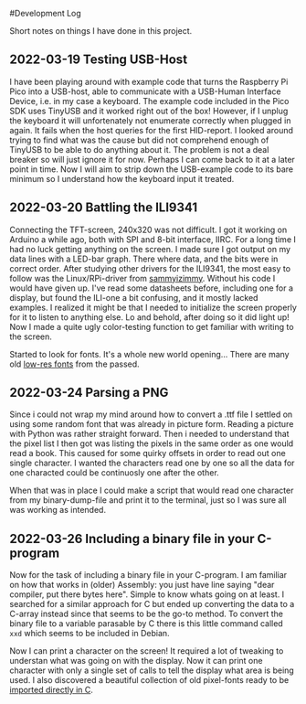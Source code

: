 #Development Log

Short notes on things I have done in this project. 

## 2022-03-19 Testing USB-Host
I have been playing around with example code that turns the Raspberry Pi Pico into a USB-host, able to communicate with a USB-Human Interface Device, i.e. in my case a keyboard. The example code included in the Pico SDK uses TinyUSB and it worked right out of the box! However, if I unplug the keyboard it will unfortenately not enumerate correctly when plugged in again. It fails when the host queries for the first HID-report. I looked around trying to find what was the cause but did not comprehend enough of TinyUSB to be able to do anything about it. The problem is not a deal breaker so will just ignore it for now. Perhaps I can come back to it at a later point in time. Now I will aim to strip down the USB-example code to its bare minimum so I understand how the keyboard input it treated.

## 2022-03-20 Battling the ILI9341
Connecting the TFT-screen, 240x320 was not difficult. I got it working on Arduino a while ago, both with SPI and 8-bit interface, IIRC. For a long time I had no luck getting anything on the screen. I made sure I got output on my data lines with a LED-bar graph. There where data, and the bits were in correct order. After studying other drivers for the ILI9341, the most easy to follow was the Linux/RPi-driver from [sammyizimmy](https://github.com/sammyizimmy/ili9341/blob/master/). Without his code I would have given up. I've read some datasheets before, including one for a display, but found the ILI-one a bit confusing, and it mostly lacked examples. I realized it might be that I needed to initialize the screen properly for it to listen to anything else. Lo and behold, after doing so it did light up! Now I made a quite ugly color-testing function to get familiar with writing to the screen.

Started to look for fonts. It's a whole new world opening... There are many old [low-res fonts](https://int10h.org/oldschool-pc-fonts/) from the passed.

## 2022-03-24 Parsing a PNG
Since i could not wrap my mind around how to convert a .ttf file I settled on using some random font that was already in picture form. Reading a picture with Python was rather straight forward. Then i needed to understand that the pixel list I then got was listing the pixels in the same order as one would read a book. This caused for some quirky offsets in order to read out one single character. I wanted the characters read one by one so all the data for one characted could be continuosly one after the other.

When that was in place I could make a script that would read one character from my binary-dump-file and print it to the terminal, just so I was sure all was working as intended.

## 2022-03-26 Including a binary file in your C-program
Now for the task of including a binary file in your C-program. I am familiar on how that works in (older) Assembly: you just have line saying "dear compiler, put there bytes here". Simple to know whats going on at least. I searched for a similar approach for C but ended up converting the data to a C-array instead since that seems to be the go-to method. To convert the binary file to a variable parasable by C there is this little command called `xxd` which seems to be included in Debian. 

Now I can print a character on the screen! It required a lot of tweaking to understan what was going on with the display. Now it can print one character with only a single set of calls to tell the display what area is being used. I also discovered a beautiful collection of old pixel-fonts ready to be [imported directly in C](https://github.com/spacerace/romfont).
